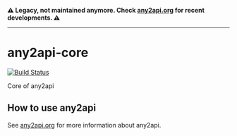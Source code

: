**⚠️ Legacy, not maintained anymore. Check [any2api.org](http://any2api.org) for recent developments. ⚠️**

----

# any2api-core

[![Build Status](https://travis-ci.org/any2api/any2api-core.svg?branch=master)](https://travis-ci.org/any2api/any2api-core)

Core of any2api



## How to use any2api

See [any2api.org](http://any2api.org) for more information about any2api.
